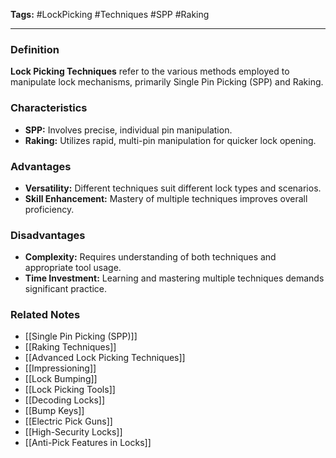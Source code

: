 **Tags:** #LockPicking #Techniques #SPP #Raking

---

### **Definition**

**Lock Picking Techniques** refer to the various methods employed to manipulate lock mechanisms, primarily Single Pin Picking (SPP) and Raking.

### **Characteristics**

- **SPP:** Involves precise, individual pin manipulation.
- **Raking:** Utilizes rapid, multi-pin manipulation for quicker lock opening.

### **Advantages**

- **Versatility:** Different techniques suit different lock types and scenarios.
- **Skill Enhancement:** Mastery of multiple techniques improves overall proficiency.

### **Disadvantages**

- **Complexity:** Requires understanding of both techniques and appropriate tool usage.
- **Time Investment:** Learning and mastering multiple techniques demands significant practice.

### **Related Notes**

- [[Single Pin Picking (SPP)]]
- [[Raking Techniques]]
- [[Advanced Lock Picking Techniques]]
- [[Impressioning]]
- [[Lock Bumping]]
- [[Lock Picking Tools]]
- [[Decoding Locks]]
- [[Bump Keys]]
- [[Electric Pick Guns]]
- [[High-Security Locks]]
- [[Anti-Pick Features in Locks]]